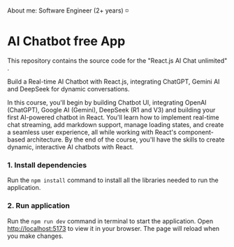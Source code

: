 About me: Software Engineer (2+ years) ◽️ 


# AI Chatbot free App

This repository contains the source code for the "React.js AI Chat unlimited" .

Build a Real-time AI Chatbot with React.js, integrating ChatGPT, Gemini AI and DeepSeek for dynamic conversations.

In this course, you'll begin by building Chatbot UI, integrating OpenAI (ChatGPT), Google AI (Gemini), DeepSeek (R1 and V3) and building your first AI-powered chatbot in React. You'll learn how to implement real-time chat streaming, add markdown support, manage loading states, and create a seamless user experience, all while working with React's component-based architecture. By the end of the course, you'll have the skills to create dynamic, interactive AI chatbots with React.

### 1. Install dependencies

Run the `npm install` command to install all the libraries needed to run the application.

### 2. Run application

Run the `npm run dev` command in terminal to start the application.
Open [http://localhost:5173](http://localhost:5173) to view it in your browser.
The page will reload when you make changes.
